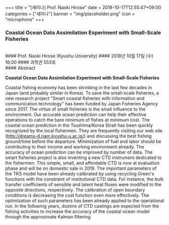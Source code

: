 +++
title = "[세미나] Prof. Naoki Hirose"
date = 2018-10-17T12:55:47+09:00
categories = ["세미나"]
banner = "img/placeholder.png"
icon = "microphone"
+++
###  Coastal Ocean Data Assimilation Experiment with Small-Scale Fisheries
<br>
#### Prof. Naoki Hirose (Kyushu University) 
#### 2018년 10월 17일 (수) 16:00
#### 과학관 553호
<br>
#### Abstract

**Coastal Ocean Data Assimilation Experiment with Small-Scale Fisheries**

Coastal fishing economy has been shrinking in the last few decades in Japan (and
probably similar in Korea). To save the small-scale fisheries, a new research project "Smart
coastal fisheries with information and communication technology" has been funded by Japan
Fisheries Agency since 2017. The virtue of small fisheries is the small influence to the
environment. Our accurate ocean prediction can help their effective operations to catch the
bare minimum of fishes at minimum cost. The coastal ocean prediction in the
Tsushima/Korea Strait has been quickly recognized by the local fishermen. They are
frequently visiting our web site (http://dreams-d.riam.kyushu-u.ac.jp/) and discussing the best
fishing ground/time before the departure. Minimization of fuel and labor should be
contributing to their income and working environment already. The accuracy of ocean
prediction can be improved by number of data. The smart fisheries project is also inventing a
new CTD instrument dedicated to the fishermen. This simple, small, and affordable CTD is
now at evaluation phase and will be on domestic sale in 2019. The important parameters of
the TKS model have been already calibrated by using recycling Green's functions with the
constraint of institutional CTD data. For instance, the bulk transfer coefficients of sensible
and latent heat fluxes were modified to the opposite directions, respectively. The calibration
of open boundary conditions is decreasing the cost function even more effectively. The
optimization of such parameters has been already applied to the operational run. In the
following years, dozens of CTD castings are expected from the fishing activities to increase
the accuracy of the coastal ocean model through the approximate Kalman filtering.
